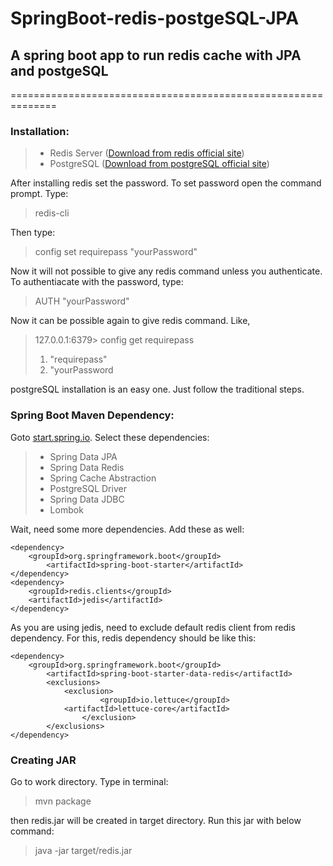 # SpringBoot-redis-postgeSQL-JPA
## A spring boot app to run redis cache with JPA and postgeSQL
==============================================================

### Installation:

> - Redis Server ([Download from redis official site][2])
> - PostgreSQL ([Download from postgreSQL official site][1]) 

After installing redis set the password. To set password open the command prompt. 
Type: 
> redis-cli

Then type:
> config set requirepass "yourPassword"

Now it will not possible to give any redis command unless you authenticate. To authentiacate with the password, type:
> AUTH "yourPassword"

Now it can be possible again to give redis command. Like, 
> 127.0.0.1:6379> config get requirepass
> 1) "requirepass"
> 2) "yourPassword

postgreSQL installation is an easy one. Just follow the traditional steps.

### Spring Boot Maven Dependency:

Goto [start.spring.io][3]. Select these dependencies:

> - Spring Data JPA
> - Spring Data Redis
> - Spring Cache Abstraction
> - PostgreSQL Driver
> - Spring Data JDBC
> - Lombok

Wait, need some more dependencies. Add these as well:

```
<dependency>
    <groupId>org.springframework.boot</groupId>
		<artifactId>spring-boot-starter</artifactId>
</dependency>
<dependency>
    <groupId>redis.clients</groupId>
	<artifactId>jedis</artifactId>
</dependency>
```

As you are using jedis, need to exclude default redis client from redis dependency. For this, redis dependency should be like this:
```
<dependency>
    <groupId>org.springframework.boot</groupId>
		<artifactId>spring-boot-starter-data-redis</artifactId>
		<exclusions>
		    <exclusion>
				    <groupId>io.lettuce</groupId>
            <artifactId>lettuce-core</artifactId>
				</exclusion>
		</exclusions>
</dependency>
```
### Creating JAR

Go to work directory. Type in terminal:

> mvn package

then redis.jar will be created in target directory. Run this jar with below command:

> java -jar target/redis.jar

[1]: https://www.postgresql.org/download/
[2]: https://redis.io/download
[3]: https://start.spring.io/
